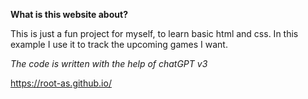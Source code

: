 **What is this website about?**

This is just a fun project for myself, to learn basic html and css. In this example I use it to track the upcoming games I want.

*The code is written with the help of chatGPT v3*

https://root-as.github.io/
